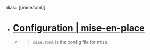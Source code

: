 alias:: [[mise.toml]]

- # [Configuration | mise-en-place](https://mise.jdx.dev/configuration.html)
	- > `mise.toml` is the config file for mise.
